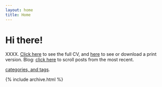```yaml
---
layout: home
title: Home
---
```


# Hi there!

XXXX.
[Click here](/cv) to see the full CV, and [here](/cv.pdf) to see or download a print version. Blog: [click here](/posts) to scroll posts from the most recent.

[categories, and tags](https://jekyllrb.com/docs/posts/#tags-and-categories).

{% include archive.html %}
